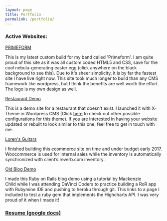 ```yaml
---
layout: page
title: Portfolio
permalink: /portfolio/
---
```


<h3>Active Websites:</h3>

<a href="http://primeform.band/" target="_blank">PRIMEFORM</a>

This is my latest custom build for my band called 'Primeform'. I am quite proud of this site as it was all custom coded HTML5 and CSS, save for the cool nebula-generating easter egg (click anywhere on the black background to see this). Due to it's sheer simplicity, it is by far the fastest site I have live right now. This site took much longer to build than any CMS framework like wordpress, but I think the benefits are well worth the effort. The logo is my own design as well.

<a href="http://demo1.loglo.studio" target="_blank">Restaurant Demo</a>

This is a demo site for a restaurant that doesn't exist. I launched it with X-Theme in Wordpress CMS (Click <a href="https://theme.co/x/demos/" target="_blank">here</a> to check out other possible configurations for this theme). If you are interested in having your website updated or rebuilt to look similar to this one, feel free to get in touch with me.

<a href="https://lorensguitars.com/" target="_blank">Loren's Guitars</a>

I finished building this ecommerce site on time and under budget early 2017. Woocommerce is used for internal sales while the inventory is automatically synchronized with client’s reverb.com inventory.

<a href="https://mighty-scrubland-8128.herokuapp.com/science" target="_blank">Old Blog Demo</a>

I made this Ruby on Rails blog demo using a tutorial by Mackenzie Child while I was attending DaVinci Coders to practice building a RoR app with Rubymine IDE and pushing to heroku through git. This links to a page I included to test a ruby gem that implements the Highcharts API. I was very proud of it when I made it!


### <a href="https://docs.google.com/document/d/1tYk3JIXIpYbjNa0wXXrlBRDGwEXE37z5BvbPg7tl4ZY/edit?usp=sharing" target="_blank">Resume (google docs)

